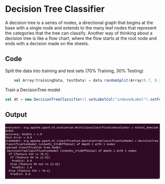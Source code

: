 # Decision Tree Classifier

A decision tree is a series of nodes, a directional graph that begins at the base with a single node and extends to the many leaf nodes that represent the categories that the tree can classify. Another way of thinking about a decision tree is like a flow chart, where the flow starts at the root node and ends with a decision made on the sheets.

## Code

Split the data into training and test sets (70% Training, 30% Testing)

```scala
    val Array(trainingData, testData) = data.randomSplit(Array(0.7, 0.3))
```

Train a DecisionTree model

```scala
val dt = new DecisionTreeClassifier().setLabelCol("indexedLabel").setFeaturesCol("indexedFeatures")
```

## Output
![desicion-trees](decision-tree.png)


